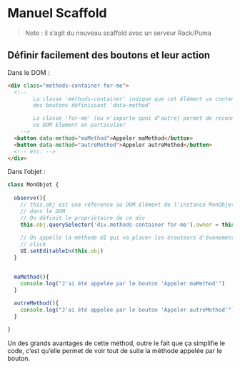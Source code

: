 # Manuel Scaffold

> Note : il s’agit du nouveau scaffold avec un serveur Rack/Puma



## Définir facilement des boutons et leur action

Dans le DOM :

~~~html
<div class="methods-container for-me">
  <!--
		La classe 'methods-container' indique que cet élément va contenir
		des boutons définissant 'data-method'

		La classe 'for-me' (ou n'importe quoi d'autre) permet de reconnaitre
		ce DOM Element en particulier
	-->
  <button data-method="maMethod">Appeler maMethod</button>
  <button data-method="autreMethod">Appeler autreMethod</button>
  <!-- etc. -->
</div>
~~~

Dans l’objet :

~~~javascript
class MonObjet {
  
  observe(){
    // this.obj est une référence au DOM élément de l'instance MonObjet
    // dans le DOM
    // On définit le propriétaire de ce div
    this.obj.querySelector('div.methods-container for-me').owner = this
    
    // On appelle la méthode UI qui va placer les écouteurs d'évènement
    // click
    UI.setEditableIn(this.obj)
  }


  maMethod(){
    console.log("J'ai été appelée par le bouton 'Appeler maMethod'")
  }
  
  autreMethod(){
    console.log("J'ai été appelée par le bouton 'Appeler autreMethod'")
  }

}
~~~

Un des grands avantages de cette méthod, outre le fait que ça simplifie le code, c’est qu’elle permet de voir tout de suite la méthode appelée par le bouton.